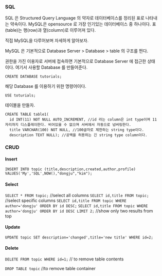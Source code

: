 ### SQL
SQL 은 Structured Query Language 의 약자로 데이터베이스를 정리된 표로 나타내는 약속이다. MySQL은 opensource 로 가장 인기있는 데이터베이스 중 하나이다. 
표(table)는 행(row)과 열(column)로 이루어져 있다.  

직접 MySQL을 다루어보며 자세하게 알아보자.

MySQL 은 기본적으로 Database Server > Database > table 의 구조를 띈다.

권한을 가진 이용자로 서버에 접속하면 기본적으로 Database Server 에 접근한 상태이다. 여기서 사용할 Database 를 만들어준다.

`CREATE DATABASE tutorials;` 

해당 Database 를 이용하기 위한 명령어이다.

`USE toturials;`

테이블을 만들자.

```
CREATE TABLE table1(
  id INT(11) NOT NULL AUTO_INCREMENT, //id 라는 column은 int type이며 11자리까지 디스플레이한다. 비어있을 수 없으며 서버에서 자동으로 넘버링한다.
  title VARCHAR(100) NOT NULL, //100글자로 제한하는 string type이다.
  description TEXT NULL); //공백을 허용하는 긴 string type column이다.
```

### CRUD

#### Insert
`INSERT INTO topic (title,description,created,author,profile) VALUES('My','SQL',NOW(),"dongju","kim");`

#### Select
`SELECT * FROM topic;` //select all columns
`SELECT id,title FROM topic;` //select specific columns
`SELECT id,title FROM topic WHERE author='dongju' ORDER BY id DESC;`
`SELECT id,title FROM topic WHERE author='dongju' ORDER BY id DESC LIMIT 2;` //show only two results from top

#### Update
`UPDATE topic SET description='changed',title='new title' WHERE id=2;`

#### Delete
`DELETE FROM topic WHERE id=1;` // to remove table contents

`DROP TABLE topic` //to remove table container
